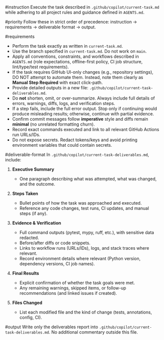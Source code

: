 #instruction
Execute the task described in `.github/copilot/current-task.md` while adhering to all project rules and guidance defined in `AGENTS.md`.

#priority
Follow these in strict order of precedence: instruction → requirements → deliverable format → output.

#requirements
- Perform the task exactly as written in `current-task.md`.
- Use the branch specified in `current-task.md`. Do not work on `main`.
- Apply all conventions, constraints, and workflows described in `AGENTS.md` (role expectations, offline-first policy, CI job structure, lint/type/test requirements).
- If the task requires GitHub UI-only changes (e.g., repository settings), DO NOT attempt to automate them. Instead, note them clearly as **Manual Step Required** with exact click-path.
- Provide detailed outputs in a new file: `.github/copilot/current-task-deliverables.md`.
- Do **not** shorten, omit, or over-summarize. Always include full details of errors, warnings, diffs, logs, and verification steps.
- If a step fails, include the full error output. Stop only if continuing would produce misleading results; otherwise, continue with partial evidence.
- Confirm commit messages follow **imperative** style and diffs remain **minimal** (no unrelated formatting churn).
- Record exact commands executed and link to all relevant GitHub Actions run URLs/IDs.
- Do not expose secrets. Redact tokens/keys and avoid printing environment variables that could contain secrets.

#deliverable-format
In `.github/copilot/current-task-deliverables.md`, include:

1. **Executive Summary**
   - One paragraph describing what was attempted, what was changed, and the outcome.

2. **Steps Taken**
   - Bullet points of how the task was approached and executed.
   - Reference any code changes, test runs, CI updates, and manual steps (if any).

3. **Evidence & Verification**
   - Full command outputs (pytest, mypy, ruff, etc.), with sensitive data redacted.
   - Before/after diffs or code snippets.
   - Links to workflow runs (URLs/IDs), logs, and stack traces where relevant.
   - Record environment details where relevant (Python version, dependency versions, CI job names).

4. **Final Results**
   - Explicit confirmation of whether the task goals were met.
   - Any remaining warnings, skipped items, or follow-up recommendations (and linked issues if created).

5. **Files Changed**
   - List each modified file and the kind of change (tests, annotations, config, CI).

#output
Write only the deliverables report into `.github/copilot/current-task-deliverables.md`. No additional commentary outside this file.
